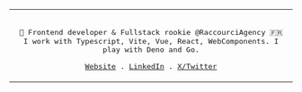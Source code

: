 <div align="center">
  <table>
    <tr>
    <td>
  <p align="center">
    <samp>
      <br/>
      👾 Frontend developer & Fullstack rookie @RaccourciAgency 🇫🇷<br/>
      I work with Typescript, Vite, Vue, React, WebComponents. I play with Deno and Go. <br/>
      <br/>
      <a href="https://www.xavhm.foo" target="_blank" rel="noopener noreferer">Website</a> .
      <a href="https://www.linkedin.com/in/xavhm/" target="_blank" rel="noopener noreferer">LinkedIn</a> .
      <a href="https://x.com/_xavhm" target="_blank" rel="noopener noreferer">X/Twitter</a>
    </samp>
  </p>
  </td>
  </tr>
  </table>
</div>
